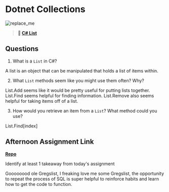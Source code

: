 # Dotnet Collections

![replace_me](https://codeworks.blob.core.windows.net/public/assets/img/illustrations/placeholder.svg)

> **📖 [C# List](https://codeworksacademy.com/fs-student-guide/resources/wk10/02-List-Methods)**

## Questions

1. What is a `List` in C#?

A list is an object that can be manipulated that holds a list of items within.

2. What `List` methods seem like you might use them often? Why?

List.Add seems like it would be pretty useful for putting lists together. List.Find seems helpful for finding information. List.Remove also seems helpful for taking items off of a list.

3. How would you retrieve an item from a `List`? What method could you use?

List.Find[index]

## Afternoon Assignment Link

**[Repo](https://github.com/jsphbowers/spring23_gregslist_cSharp)**

Identify at least 1 takeaway from today's assignment

Goooooood ole Gregslist, I freaking love me some Gregslist, the opportunity to repeat the process of SQL is super helpful to reinforce habits and learn how to get the code to function.
